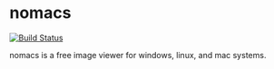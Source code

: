 nomacs
======

[![Build Status](https://travis-ci.org/nomacs/nomacs.svg?branch=master)](https://travis-ci.org/nomacs/nomacs)

nomacs is a free image viewer for windows, linux, and mac systems.
